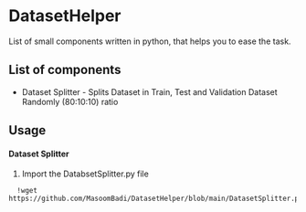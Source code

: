 # DatasetHelper
List of small components written in python, that helps you to ease the task.

## List of components
* Dataset Splitter - Splits Dataset in Train, Test and Validation Dataset Randomly (80:10:10) ratio

## Usage

#### Dataset Splitter

1. Import the DatabsetSplitter.py file

```
  !wget https://github.com/MasoomBadi/DatasetHelper/blob/main/DatasetSplitter.py
```
